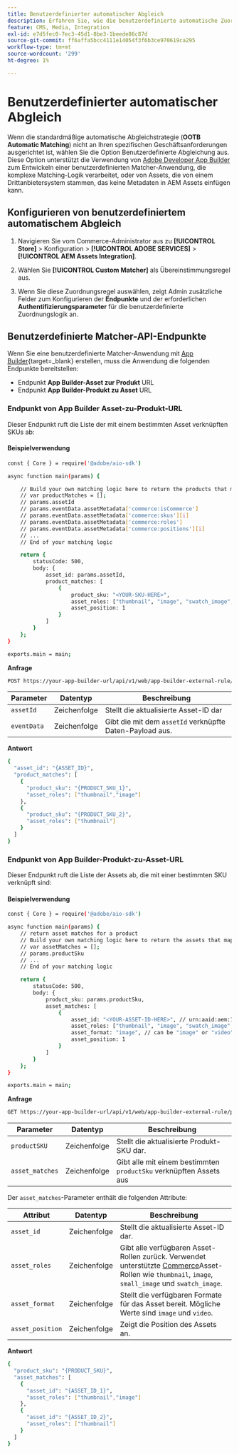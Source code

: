 ```yaml
---
title: Benutzerdefinierter automatischer Abgleich
description: Erfahren Sie, wie die benutzerdefinierte automatische Zuordnung besonders für Händler mit komplexer Abgleichlogik oder für Händler nützlich ist, die auf einem Drittanbietersystem basieren, das keine Metadaten in AEM Assets einfügen kann.
feature: CMS, Media, Integration
exl-id: e7d5fec0-7ec3-45d1-8be3-1beede86c87d
source-git-commit: ff6affa5bcc4111e14054f3f6b3ce970619ca295
workflow-type: tm+mt
source-wordcount: '299'
ht-degree: 1%

---
```


# Benutzerdefinierter automatischer Abgleich

Wenn die standardmäßige automatische Abgleichstrategie (**OOTB Automatic Matching**) nicht an Ihren spezifischen Geschäftsanforderungen ausgerichtet ist, wählen Sie die Option Benutzerdefinierte Abgleichung aus. Diese Option unterstützt die Verwendung von [Adobe Developer App Builder](https://experienceleague.adobe.com/en/docs/commerce-learn/tutorials/adobe-developer-app-builder/introduction-to-app-builder) zum Entwickeln einer benutzerdefinierten Matcher-Anwendung, die komplexe Matching-Logik verarbeitet, oder von Assets, die von einem Drittanbietersystem stammen, das keine Metadaten in AEM Assets einfügen kann.

## Konfigurieren von benutzerdefiniertem automatischem Abgleich

1. Navigieren Sie vom Commerce-Administrator aus zu **[!UICONTROL Store]** > Konfiguration > **[!UICONTROL ADOBE SERVICES]** > **[!UICONTROL AEM Assets Integration]**.

1. Wählen Sie **[!UICONTROL Custom Matcher]** als Übereinstimmungsregel aus.

1. Wenn Sie diese Zuordnungsregel auswählen, zeigt Admin zusätzliche Felder zum Konfigurieren der **Endpunkte** und der erforderlichen **Authentifizierungsparameter** für die benutzerdefinierte Zuordnungslogik an.

## Benutzerdefinierte Matcher-API-Endpunkte

Wenn Sie eine benutzerdefinierte Matcher-Anwendung mit [App Builder](https://experienceleague.adobe.com/en/docs/commerce-learn/tutorials/adobe-developer-app-builder/introduction-to-app-builder){target=_blank} erstellen, muss die Anwendung die folgenden Endpunkte bereitstellen:

* Endpunkt **App Builder-Asset zur Produkt** URL
* Endpunkt **App Builder-Produkt zu Asset** URL

### Endpunkt von App Builder Asset-zu-Produkt-URL

Dieser Endpunkt ruft die Liste der mit einem bestimmten Asset verknüpften SKUs ab:

#### Beispielverwendung

```bash
const { Core } = require('@adobe/aio-sdk')

async function main(params) {

    // Build your own matching logic here to return the products that map to the assetId
    // var productMatches = [];
    // params.assetId
    // params.eventData.assetMetadata['commerce:isCommerce']
    // params.eventData.assetMetadata['commerce:skus'][i]
    // params.eventData.assetMetadata['commerce:roles']
    // params.eventData.assetMetadata['commerce:positions'][i]
    // ...
    // End of your matching logic

    return {
        statusCode: 500,
        body: {
            asset_id: params.assetId,
            product_matches: [
                {
                    product_sku: "<YOUR-SKU-HERE>",
                    asset_roles: ["thumbnail", "image", "swatch_image", "small_image"],
                    asset_position: 1
                }
            ]
        }
    };
}

exports.main = main;
```

**Anfrage**

```bash
POST https://your-app-builder-url/api/v1/web/app-builder-external-rule/asset-to-product
```

| Parameter | Datentyp | Beschreibung |
| --- | --- | --- |
| `assetId` | Zeichenfolge | Stellt die aktualisierte Asset-ID dar |
| `eventData` | Zeichenfolge | Gibt die mit dem `assetId` verknüpfte Daten-Payload aus. |

**Antwort**

```bash
{
  "asset_id": "{ASSET_ID}",
  "product_matches": [
    {
      "product_sku": "{PRODUCT_SKU_1}",
      "asset_roles": ["thumbnail","image"]
    },
    {
      "product_sku": "{PRODUCT_SKU_2}",
      "asset_roles": ["thumbnail"]
    }
  ]
}
```

### Endpunkt von App Builder-Produkt-zu-Asset-URL

Dieser Endpunkt ruft die Liste der Assets ab, die mit einer bestimmten SKU verknüpft sind:

#### Beispielverwendung

```bash
const { Core } = require('@adobe/aio-sdk')

async function main(params) {
    // return asset matches for a product
    // Build your own matching logic here to return the assets that map to the productSku
    // var assetMatches = [];
    // params.productSku
    // ...
    // End of your matching logic

    return {
        statusCode: 500,
        body: {
            product_sku: params.productSku,
            asset_matches: [
                {
                    asset_id: "<YOUR-ASSET-ID-HERE>", // urn:aaid:aem:1aa1d5i2-17h8-40a7-a228-e3ur588deee1
                    asset_roles: ["thumbnail", "image", "swatch_image", "small_image"],
                    asset_format: "image", // can be "image" or "video"
                    asset_position: 1
                }
            ]
        }
    };
}

exports.main = main;
```

**Anfrage**

```bash
GET https://your-app-builder-url/api/v1/web/app-builder-external-rule/product-to-asset
```

| Parameter | Datentyp | Beschreibung |
| --- | --- | --- |
| `productSKU` | Zeichenfolge | Stellt die aktualisierte Produkt-SKU dar. |
| `asset_matches` | Zeichenfolge | Gibt alle mit einem bestimmten `productSku` verknüpften Assets aus |

Der `asset_matches`-Parameter enthält die folgenden Attribute:

| Attribut | Datentyp | Beschreibung |
| --- | --- | --- |
| `asset_id` | Zeichenfolge | Stellt die aktualisierte Asset-ID dar. |
| `asset_roles` | Zeichenfolge | Gibt alle verfügbaren Asset-Rollen zurück. Verwendet unterstützte [Commerce](https://experienceleague.adobe.com/en/docs/commerce-admin/catalog/products/digital-assets/product-image#image-roles)Asset-Rollen wie `thumbnail`, `image`, `small_image` und `swatch_image`. |
| `asset_format` | Zeichenfolge | Stellt die verfügbaren Formate für das Asset bereit. Mögliche Werte sind `image` und `video`. |
| `asset_position` | Zeichenfolge | Zeigt die Position des Assets an. |

**Antwort**

```bash
{
  "product_sku": "{PRODUCT_SKU}",
  "asset_matches": [
    {
      "asset_id": "{ASSET_ID_1}",
      "asset_roles": ["thumbnail","image"]
    },
    {
      "asset_id": "{ASSET_ID_2}",
      "asset_roles": ["thumbnail"]
    }
  ]
}
```
